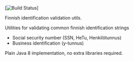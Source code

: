 [![Build Status](https://travis-ci.org/jorilytter/finnish-identification-utils.svg)]

Finnish identification validation utils.

Utilities for validating common finnish identification strings
- Social security number (SSN, HeTu, Henkilötunnus)
- Business identification (y-tunnus)

Plain Java 8 implementation, no extra libraries required.
